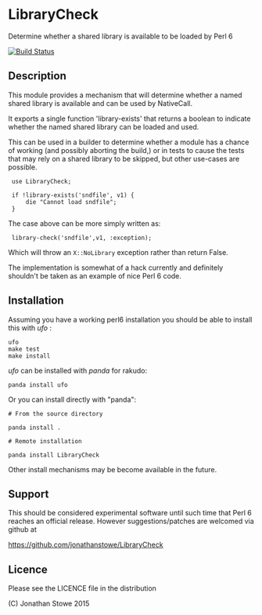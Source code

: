 # LibraryCheck

Determine whether a shared library is available to be loaded by Perl 6

[![Build Status](https://travis-ci.org/jonathanstowe/LibraryCheck.svg?branch=master)](https://travis-ci.org/jonathanstowe/LibraryCheck)

## Description

This module provides a mechanism that will determine whether a named
shared library is available and can be used by NativeCall.

It exports a single function 'library-exists' that returns a boolean to
indicate whether the named shared library can be loaded and used.

This can be used in a builder to determine whether a module has a chance
of working (and possibly aborting the build,) or in tests to cause the
tests that may rely on a shared library to be skipped, but other use-cases
are possible.

     use LibraryCheck;

     if !library-exists('sndfile', v1) {
         die "Cannot load sndfile";
     }

The case above can be more simply written as:

     library-check('sndfile',v1, :exception);

Which will throw an ```X::NoLibrary``` exception rather than return False.

The implementation is somewhat of a hack currently and definitely shouldn't
be taken as an example of nice Perl 6 code.

## Installation

Assuming you have a working perl6 installation you should be able to
install this with *ufo* :

    ufo
    make test
    make install

*ufo* can be installed with *panda* for rakudo:

    panda install ufo

Or you can install directly with "panda":

    # From the source directory
   
    panda install .

    # Remote installation

    panda install LibraryCheck

Other install mechanisms may be become available in the future.

## Support

This should be considered experimental software until such time that
Perl 6 reaches an official release.  However suggestions/patches are
welcomed via github at

   https://github.com/jonathanstowe/LibraryCheck

## Licence

Please see the LICENCE file in the distribution

(C) Jonathan Stowe 2015
